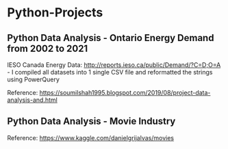 # Python-Projects

## **Python Data Analysis - Ontario Energy Demand from 2002 to 2021**

IESO Canada Energy Data: http://reports.ieso.ca/public/Demand/?C=D;O=A - I compiled all datasets into 1 single CSV file and reformatted the strings using PowerQuery

Reference: https://soumilshah1995.blogspot.com/2019/08/project-data-analysis-and.html



## **Python Data Analysis - Movie Industry**

Reference: https://www.kaggle.com/danielgrijalvas/movies
